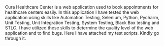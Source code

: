 Cura Healthcare Center is a web application used to book appointments for healthcare centers easily. In this application I have tested the web application using skills like Automation Testing, Selenium, Python, Pycharm, Unit Testing, Unit Integration Testing, System Testing, Black Box testing and STLC. I have utilized these skills to determine the quality level of the web application and to find bugs. Here I have attached my test scripts. Kindly go through it.
